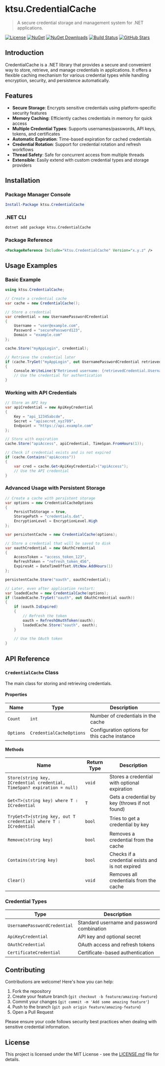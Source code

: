 # ktsu.CredentialCache

> A secure credential storage and management system for .NET applications.

[![License](https://img.shields.io/github/license/ktsu-dev/CredentialCache)](https://github.com/ktsu-dev/CredentialCache/blob/main/LICENSE.md)
[![NuGet](https://img.shields.io/nuget/v/ktsu.CredentialCache.svg)](https://www.nuget.org/packages/ktsu.CredentialCache/)
[![NuGet Downloads](https://img.shields.io/nuget/dt/ktsu.CredentialCache.svg)](https://www.nuget.org/packages/ktsu.CredentialCache/)
[![Build Status](https://github.com/ktsu-dev/CredentialCache/workflows/build/badge.svg)](https://github.com/ktsu-dev/CredentialCache/actions)
[![GitHub Stars](https://img.shields.io/github/stars/ktsu-dev/CredentialCache?style=social)](https://github.com/ktsu-dev/CredentialCache/stargazers)

## Introduction

CredentialCache is a .NET library that provides a secure and convenient way to store, retrieve, and manage credentials in applications. It offers a flexible caching mechanism for various credential types while handling encryption, security, and persistence automatically.

## Features

- **Secure Storage**: Encrypts sensitive credentials using platform-specific security features
- **Memory Caching**: Efficiently caches credentials in memory for quick access
- **Multiple Credential Types**: Supports usernames/passwords, API keys, tokens, and certificates
- **Automatic Expiration**: Time-based expiration for cached credentials
- **Credential Rotation**: Support for credential rotation and refresh workflows
- **Thread Safety**: Safe for concurrent access from multiple threads
- **Extensible**: Easily extend with custom credential types and storage providers

## Installation

### Package Manager Console

```powershell
Install-Package ktsu.CredentialCache
```

### .NET CLI

```bash
dotnet add package ktsu.CredentialCache
```

### Package Reference

```xml
<PackageReference Include="ktsu.CredentialCache" Version="x.y.z" />
```

## Usage Examples

### Basic Example

```csharp
using ktsu.CredentialCache;

// Create a credential cache
var cache = new CredentialCache();

// Store a credential
var credential = new UsernamePasswordCredential
{
    Username = "user@example.com",
    Password = "securePassword123",
    Domain = "example.com"
};

cache.Store("myAppLogin", credential);

// Retrieve the credential later
if (cache.TryGet("myAppLogin", out UsernamePasswordCredential retrievedCredential))
{
    Console.WriteLine($"Retrieved username: {retrievedCredential.Username}");
    // Use the credential for authentication
}
```

### Working with API Credentials

```csharp
// Store an API key
var apiCredential = new ApiKeyCredential
{
    Key = "api_12345abcde",
    Secret = "apisecret_xyz789",
    Endpoint = "https://api.example.com"
};

// Store with expiration
cache.Store("apiAccess", apiCredential, TimeSpan.FromHours(1));

// Check if credential exists and is not expired
if (cache.Contains("apiAccess"))
{
    var cred = cache.Get<ApiKeyCredential>("apiAccess");
    // Use the API credential
}
```

### Advanced Usage with Persistent Storage

```csharp
// Create a cache with persistent storage
var options = new CredentialCacheOptions
{
    PersistToStorage = true,
    StoragePath = "credentials.dat",
    EncryptionLevel = EncryptionLevel.High
};

var persistentCache = new CredentialCache(options);

// Store a credential that will be saved to disk
var oauthCredential = new OAuthCredential
{
    AccessToken = "access_token_123",
    RefreshToken = "refresh_token_456",
    ExpiresAt = DateTimeOffset.UtcNow.AddHours(1)
};

persistentCache.Store("oauth", oauthCredential);

// Later, even after application restart:
var loadedCache = new CredentialCache(options);
if (loadedCache.TryGet("oauth", out OAuthCredential oauth))
{
    if (oauth.IsExpired)
    {
        // Refresh the token
        oauth = RefreshOAuthToken(oauth);
        loadedCache.Store("oauth", oauth);
    }
    
    // Use the OAuth token
}
```

## API Reference

### `CredentialCache` Class

The main class for storing and retrieving credentials.

#### Properties

| Name | Type | Description |
|------|------|-------------|
| `Count` | `int` | Number of credentials in the cache |
| `Options` | `CredentialCacheOptions` | Configuration options for this cache instance |

#### Methods

| Name | Return Type | Description |
|------|-------------|-------------|
| `Store(string key, ICredential credential, TimeSpan? expiration = null)` | `void` | Stores a credential with optional expiration |
| `Get<T>(string key) where T : ICredential` | `T` | Gets a credential by key (throws if not found) |
| `TryGet<T>(string key, out T credential) where T : ICredential` | `bool` | Tries to get a credential by key |
| `Remove(string key)` | `bool` | Removes a credential from the cache |
| `Contains(string key)` | `bool` | Checks if a credential exists and is not expired |
| `Clear()` | `void` | Removes all credentials from the cache |

### Credential Types

| Type | Description |
|------|-------------|
| `UsernamePasswordCredential` | Standard username and password combination |
| `ApiKeyCredential` | API key and optional secret |
| `OAuthCredential` | OAuth access and refresh tokens |
| `CertificateCredential` | Certificate-based authentication |

## Contributing

Contributions are welcome! Here's how you can help:

1. Fork the repository
2. Create your feature branch (`git checkout -b feature/amazing-feature`)
3. Commit your changes (`git commit -m 'Add some amazing feature'`)
4. Push to the branch (`git push origin feature/amazing-feature`)
5. Open a Pull Request

Please ensure your code follows security best practices when dealing with sensitive credential information.

## License

This project is licensed under the MIT License - see the [LICENSE.md](LICENSE.md) file for details.

